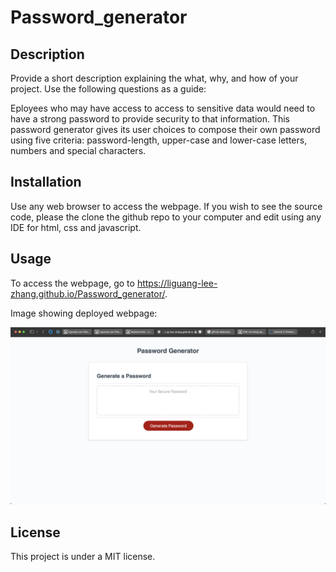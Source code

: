 # Password_generator

## Description

Provide a short description explaining the what, why, and how of your project. Use the following questions as a guide:

Eployees who may have access to access to sensitive data would need to have a strong password to provide security to that information. This password generator gives its user choices to compose their own password using five criteria: password-length, upper-case and lower-case letters, numbers and special characters. 


## Installation

Use any web browser to access the webpage. If you wish to see the source code, please the clone the github repo to your computer and edit using any IDE for html, css and javascript. 

## Usage

To access the webpage, go to https://liguang-lee-zhang.github.io/Password_generator/. 

Image showing deployed webpage:


![alt Deployed webpage](Develop/images/screenshot.png)



## License

This project is under a MIT license. 


